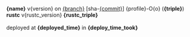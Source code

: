 **{name}** v{version} on [{branch}](https://github.com/pashokitsme/maiq-parser-next/tree/{branch}) [sha-[{commit}](https://github.com/pashokitsme/maiq-parser-next/tree/{commit})] {profile}-O{o} (**{triple}**) \
**rustc** v{rustc_version} **{rustc_triple}** \
\
deployed at **{deployed_time}** in **{deploy_time_took}**
